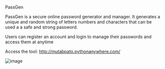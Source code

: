 PassGen

PassGen is a secure online password generator and manager.
It generates a unique and random string of letters numbers and characters that can be used a a safe and strong password.

Users can register an account and login to manage their passwords and access them at anytime

Access the tool: http://mutabpato.pythonanywhere.com/

![image](https://github.com/MutabPato/PassGen/assets/109793454/f8bcc371-a717-4380-8d09-9ab24ceb7609)

